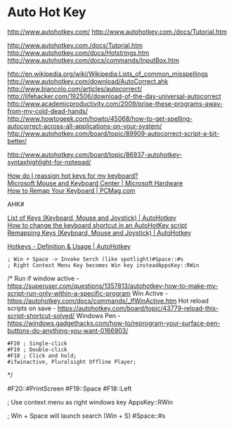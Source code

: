 # Auto Hot Key

http://www.autohotkey.com/
http://www.autohotkey.com./docs/Tutorial.htm

http://www.autohotkey.com./docs/Tutorial.htm
http://www.autohotkey.com/docs/Hotstrings.htm
http://www.autohotkey.com/docs/commands/InputBox.htm


http://en.wikipedia.org/wiki/Wikipedia:Lists_of_common_misspellings
http://www.autohotkey.com/download/AutoCorrect.ahk
http://www.biancolo.com/articles/autocorrect/
http://lifehacker.com/192506/download-of-the-day-universal-autocorrect
http://www.academicproductivity.com/2009/prise-these-programs-away-from-my-cold-dead-hands/
http://www.howtogeek.com/howto/45068/how-to-get-spelling-autocorrect-across-all-applications-on-your-system/
http://www.autohotkey.com/board/topic/89909-autocorrect-script-a-bit-better/

http://www.autohotkey.com/board/topic/86937-autohotkey-syntaxhighlight-for-notepad/

[How do I reassign hot keys for my keyboard?](https://support.microsoft.com/en-us/help/4052277/accessories-how-do-i-reassign-hot-keys-for-my-keyboard)\
[Microsoft Mouse and Keyboard Center | Microsoft Hardware](https://www.microsoft.com/accessories/en-us/downloads/mouse-keyboard-center)\
[How to Remap Your Keyboard | PCMag.com](https://www.pcmag.com/feature/362116/how-to-remap-your-keyboard/3)

AHK#

[List of Keys (Keyboard, Mouse and Joystick) | AutoHotkey](https://www.autohotkey.com/docs/KeyList.htm)\
[How to change the keyboard shortcut in an AutoHotKey script](https://www.addictivetips.com/windows-tips/change-keyboard-shortcut-in-an-autohotkey-script/)\
[Remapping Keys (Keyboard, Mouse and Joystick) | AutoHotkey](https://www.autohotkey.com/docs/misc/Remap.htm)

[Hotkeys - Definition & Usage | AutoHotkey](https://www.autohotkey.com/docs/Hotkeys.htm)

```ahk
; Win + Space -> Invoke Serch (like spotlight)#Space::#s
; Right Context Menu Key becomes Win key insteadAppsKey::RWin
```



/*
    Run if window active - https://superuser.com/questions/1357813/autohotkey-how-to-make-my-script-run-only-within-a-specific-program
    Win Active - https://autohotkey.com/docs/commands/_IfWinActive.htm
    Hot reload scripts on save - https://autohotkey.com/board/topic/43779-reload-this-script-shortcut-solved/
    Windows Pen - https://windows.gadgethacks.com/how-to/reprogram-your-surface-pen-buttons-do-anything-you-want-0166903/

    #F20 ; Single-click
    #F19 ; Double-click
    #F18 ; Click and hold;
    #ifwinactive, Pluralsight Offline Player;
*/


#F20::#PrintScreen
#F19::Space
#F18::Left

; Use context menu as right windows key
AppsKey::RWin

; Win + Space will launch search (Win + S)
#Space::#s

